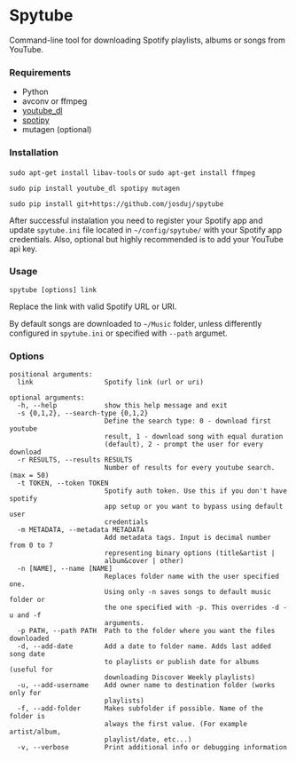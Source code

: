 # Spytube
Command-line tool for downloading Spotify playlists, albums or songs from YouTube.

### Requirements
- Python
- avconv or ffmpeg
- [youtube_dl](https://github.com/rg3/youtube-dl)
- [spotipy](https://github.com/plamere/spotipy)
- mutagen (optional)

### Installation
`sudo apt-get install libav-tools` or `sudo apt-get install ffmpeg`

`sudo pip install youtube_dl spotipy mutagen`

`sudo pip install git+https://github.com/josduj/spytube`

After successful instalation you need to register your Spotify app and update `spytube.ini` file located in `~/config/spytube/` with your Spotify app credentials. Also, optional but highly recommended is to add your YouTube api key.

### Usage
`spytube [options] link`

Replace the link with valid Spotify URL or URI.

By default songs are downloaded to `~/Music` folder, unless differently configured in `spytube.ini` or specified with `--path` argumet.

### Options
```
positional arguments:
  link                  Spotify link (url or uri)

optional arguments:
  -h, --help            show this help message and exit
  -s {0,1,2}, --search-type {0,1,2}
                        Define the search type: 0 - download first youtube
                        result, 1 - download song with equal duration
                        (default), 2 - prompt the user for every download
  -r RESULTS, --results RESULTS
                        Number of results for every youtube search. (max = 50)
  -t TOKEN, --token TOKEN
                        Spotify auth token. Use this if you don't have spotify
                        app setup or you want to bypass using default user
                        credentials
  -m METADATA, --metadata METADATA
                        Add metadata tags. Input is decimal number from 0 to 7
                        representing binary options (title&artist |
                        album&cover | other)
  -n [NAME], --name [NAME]
                        Replaces folder name with the user specified one.
                        Using only -n saves songs to default music folder or
                        the one specified with -p. This overrides -d -u and -f
                        arguments.
  -p PATH, --path PATH  Path to the folder where you want the files downloaded
  -d, --add-date        Add a date to folder name. Adds last added song date
                        to playlists or publish date for albums (useful for
                        downloading Discover Weekly playlists)
  -u, --add-username    Add owner name to destination folder (works only for
                        playlists)
  -f, --add-folder      Makes subfolder if possible. Name of the folder is
                        always the first value. (For example artist/album,
                        playlist/date, etc...)
  -v, --verbose         Print additional info or debugging information

```